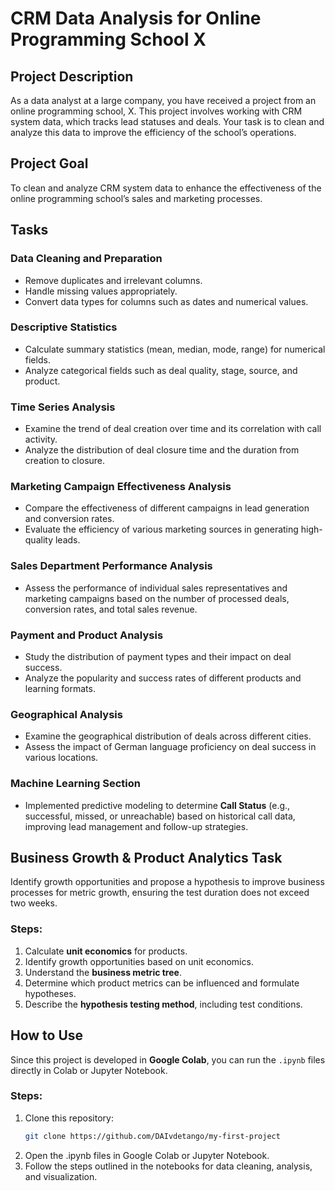 # CRM Data Analysis for Online Programming School X  

## Project Description  
As a data analyst at a large company, you have received a project from an online programming school, X. This project involves working with CRM system data, which tracks lead statuses and deals. Your task is to clean and analyze this data to improve the efficiency of the school’s operations.  

## Project Goal  
To clean and analyze CRM system data to enhance the effectiveness of the online programming school’s sales and marketing processes.  

## Tasks  

### Data Cleaning and Preparation  
- Remove duplicates and irrelevant columns.  
- Handle missing values appropriately.  
- Convert data types for columns such as dates and numerical values.  

### Descriptive Statistics  
- Calculate summary statistics (mean, median, mode, range) for numerical fields.  
- Analyze categorical fields such as deal quality, stage, source, and product.  

### Time Series Analysis  
- Examine the trend of deal creation over time and its correlation with call activity.  
- Analyze the distribution of deal closure time and the duration from creation to closure.  

### Marketing Campaign Effectiveness Analysis  
- Compare the effectiveness of different campaigns in lead generation and conversion rates.  
- Evaluate the efficiency of various marketing sources in generating high-quality leads.  

### Sales Department Performance Analysis  
- Assess the performance of individual sales representatives and marketing campaigns based on the number of processed deals, conversion rates, and total sales revenue.  

### Payment and Product Analysis  
- Study the distribution of payment types and their impact on deal success.  
- Analyze the popularity and success rates of different products and learning formats.  

### Geographical Analysis  
- Examine the geographical distribution of deals across different cities.  
- Assess the impact of German language proficiency on deal success in various locations.

### Machine Learning Section  
- Implemented predictive modeling to determine **Call Status** (e.g., successful, missed, or unreachable) based on historical call data, improving lead management and follow-up strategies.  

## Business Growth & Product Analytics Task  
Identify growth opportunities and propose a hypothesis to improve business processes for metric growth, ensuring the test duration does not exceed two weeks.  

### Steps:  
1. Calculate **unit economics** for products.  
2. Identify growth opportunities based on unit economics.  
3. Understand the **business metric tree**.  
4. Determine which product metrics can be influenced and formulate hypotheses.  
5. Describe the **hypothesis testing method**, including test conditions.  

## How to Use  
Since this project is developed in **Google Colab**, you can run the `.ipynb` files directly in Colab or Jupyter Notebook.  

### Steps:  
1. Clone this repository:  
   ```bash
   git clone https://github.com/DAIvdetango/my-first-project
2. Open the .ipynb files in Google Colab or Jupyter Notebook.
3. Follow the steps outlined in the notebooks for data cleaning, analysis, and visualization.
